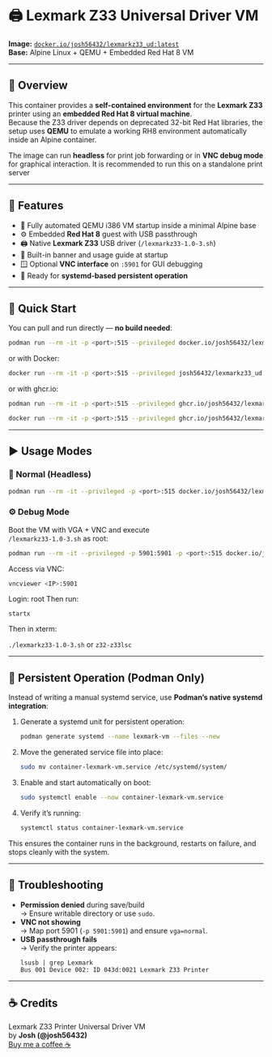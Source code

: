 # 🖨️ Lexmark Z33 Universal Driver VM   
**Image:** [`docker.io/josh56432/lexmarkz33_ud:latest`](https://hub.docker.com/r/josh56432/lexmarkz33_ud)  
**Base:** Alpine Linux + QEMU + Embedded Red Hat 8 VM  

---

## 📘 Overview

This container provides a **self-contained environment** for the **Lexmark Z33** printer using an **embedded Red Hat 8 virtual machine**.  
Because the Z33 driver depends on deprecated 32-bit Red Hat libraries, the setup uses **QEMU** to emulate a working RH8 environment automatically inside an Alpine container.

The image can run **headless** for print job forwarding or in **VNC debug mode** for graphical interaction. It is recommended to run this on a standalone print server

---

## 🧩 Features

- 🧠 Fully automated QEMU i386 VM startup inside a minimal Alpine base  
- ⚙️ Embedded **Red Hat 8** guest with USB passthrough  
- 🖨️ Native **Lexmark Z33** USB driver (`/lexmarkz33-1.0-3.sh`)  
- 🧾 Built-in banner and usage guide at startup  
- 🪟 Optional **VNC interface** on `:5901` for GUI debugging  
- 🧰 Ready for **systemd-based persistent operation**

---

## 🐋 Quick Start

You can pull and run directly — **no build needed**:

```bash
podman run --rm -it -p <port>:515 --privileged docker.io/josh56432/lexmarkz33_ud:latest &
```

or with Docker:

```bash
docker run --rm -it -p <port>:515 --privileged josh56432/lexmarkz33_ud:latest &
```
or with ghcr.io:

```bash
podman run --rm -it -p <port>:515 --privileged ghcr.io/josh56432/lexmarkz33_ud:latest &
```
```bash
docker run --rm -it -p <port>:515 --privileged ghcr.io/josh56432/lexmarkz33_ud:latest &
```


---

## ▶️ Usage Modes

### 🧩 Normal (Headless)


```bash
podman run --rm -it --privileged -p <port>:515 docker.io/josh56432/lexmarkz33_ud:latest &
```

### ⚙️ Debug Mode
Boot the VM with VGA + VNC and execute  
`/lexmarkz33-1.0-3.sh` as root:

```bash
podman run --rm -it --privileged -p 5901:5901 -p <port>:515 docker.io/josh56432/lexmarkz33_ud:latest &
```

Access via VNC:
```bash
vncviewer <IP>:5901
```
Login: root
Then run:

```startx```

Then in xterm:

```./lexmarkz33-1.0-3.sh``` or ```z32-z33lsc```

---

## 🧠 Persistent Operation (Podman Only)

Instead of writing a manual systemd service, use **Podman’s native systemd integration**:

1. Generate a systemd unit for persistent operation:
   ```bash
   podman generate systemd --name lexmark-vm --files --new
   ```

2. Move the generated service file into place:
   ```bash
   sudo mv container-lexmark-vm.service /etc/systemd/system/
   ```

3. Enable and start automatically on boot:
   ```bash
   sudo systemctl enable --now container-lexmark-vm.service
   ```

4. Verify it’s running:
   ```bash
   systemctl status container-lexmark-vm.service
   ```

This ensures the container runs in the background, restarts on failure, and stops cleanly with the system.

---


## 🧠 Troubleshooting

- **Permission denied** during save/build  
  → Ensure writable directory or use `sudo`.  
- **VNC not showing**  
  → Map port 5901 (`-p 5901:5901`) and ensure `vga=normal`.  
- **USB passthrough fails**  
  → Verify the printer appears:  
  ```
  lsusb | grep Lexmark
  Bus 001 Device 002: ID 043d:0021 Lexmark Z33 Printer
  ```

---

## ☕ Credits

Lexmark Z33 Printer Universal Driver VM  
by **Josh (@josh56432)**  
[Buy me a coffee ☕](https://buymeacoffee.com/josh56432)
